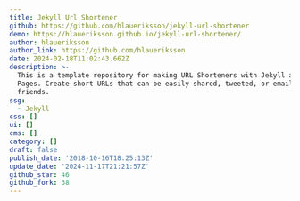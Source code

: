 ```yaml
---
title: Jekyll Url Shortener
github: https://github.com/hlaueriksson/jekyll-url-shortener
demo: https://hlaueriksson.github.io/jekyll-url-shortener/
author: hlaueriksson
author_link: https://github.com/hlaueriksson
date: 2024-02-18T11:02:43.662Z
description: >-
  This is a template repository for making URL Shorteners with Jekyll and GitHub
  Pages. Create short URLs that can be easily shared, tweeted, or emailed to
  friends.
ssg:
  - Jekyll
css: []
ui: []
cms: []
category: []
draft: false
publish_date: '2018-10-16T18:25:13Z'
update_date: '2024-11-17T21:21:57Z'
github_star: 46
github_fork: 38
---
```

